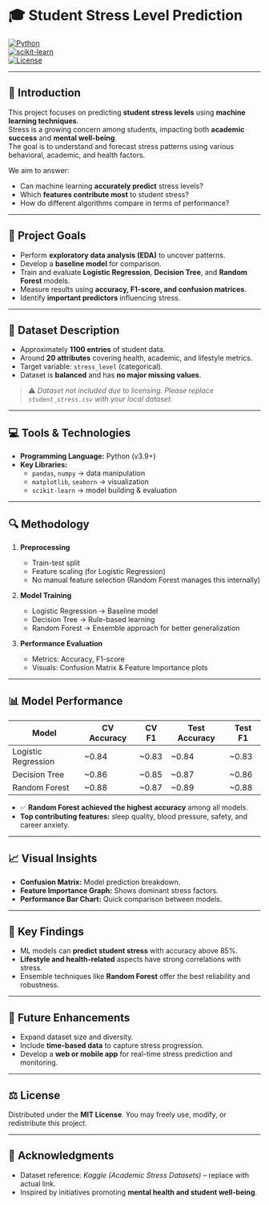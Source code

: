 # 🎓 Student Stress Level Prediction  

[![Python](https://img.shields.io/badge/Python-3.9%2B-blue)]()  
[![scikit-learn](https://img.shields.io/badge/Machine%20Learning-scikit--learn-orange)]()  
[![License](https://img.shields.io/badge/License-MIT-green)]()  

---

## 🧠 Introduction  

This project focuses on predicting **student stress levels** using **machine learning techniques**.  
Stress is a growing concern among students, impacting both **academic success** and **mental well-being**.  
The goal is to understand and forecast stress patterns using various behavioral, academic, and health factors.  

We aim to answer:  
- Can machine learning **accurately predict** stress levels?  
- Which **features contribute most** to student stress?  
- How do different algorithms compare in terms of performance?  

---

## 🎯 Project Goals  

- Perform **exploratory data analysis (EDA)** to uncover patterns.  
- Develop a **baseline model** for comparison.  
- Train and evaluate **Logistic Regression**, **Decision Tree**, and **Random Forest** models.  
- Measure results using **accuracy, F1-score, and confusion matrices**.  
- Identify **important predictors** influencing stress.  

---

## 📂 Dataset Description  

- Approximately **1100 entries** of student data.  
- Around **20 attributes** covering health, academic, and lifestyle metrics.  
- Target variable: `stress_level` (categorical).  
- Dataset is **balanced** and has **no major missing values**.  

> ⚠️ *Dataset not included due to licensing. Please replace `student_stress.csv` with your local dataset.*  

---

## 💻 Tools & Technologies  

- **Programming Language:** Python (v3.9+)  
- **Key Libraries:**  
  - `pandas`, `numpy` → data manipulation  
  - `matplotlib`, `seaborn` → visualization  
  - `scikit-learn` → model building & evaluation  

---

## 🔍 Methodology  

1. **Preprocessing**  
   - Train-test split  
   - Feature scaling (for Logistic Regression)  
   - No manual feature selection (Random Forest manages this internally)  

2. **Model Training**  
   - Logistic Regression → Baseline model  
   - Decision Tree → Rule-based learning  
   - Random Forest → Ensemble approach for better generalization  

3. **Performance Evaluation**  
   - Metrics: Accuracy, F1-score  
   - Visuals: Confusion Matrix & Feature Importance plots  

---

## 📊 Model Performance  

| Model               | CV Accuracy | CV F1 | Test Accuracy | Test F1 |
|----------------------|-------------|-------|----------------|---------|
| Logistic Regression  | ~0.84       | ~0.83 | ~0.84          | ~0.83   |
| Decision Tree        | ~0.86       | ~0.85 | ~0.87          | ~0.86   |
| Random Forest        | ~0.88       | ~0.87 | ~0.89          | ~0.88   |

- ✅ **Random Forest achieved the highest accuracy** among all models.  
- **Top contributing features:** sleep quality, blood pressure, safety, and career anxiety.  

---

## 📈 Visual Insights  

- **Confusion Matrix:** Model prediction breakdown.  
- **Feature Importance Graph:** Shows dominant stress factors.  
- **Performance Bar Chart:** Quick comparison between models.  

---

## 🧩 Key Findings  

- ML models can **predict student stress** with accuracy above 85%.  
- **Lifestyle and health-related** aspects have strong correlations with stress.  
- Ensemble techniques like **Random Forest** offer the best reliability and robustness.  

---

## 🚀 Future Enhancements  

- Expand dataset size and diversity.  
- Include **time-based data** to capture stress progression.  
- Develop a **web or mobile app** for real-time stress prediction and monitoring.  

---

## ⚖️ License  

Distributed under the **MIT License**. You may freely use, modify, or redistribute this project.  

---

## 🙌 Acknowledgments  

- Dataset reference: *Kaggle (Academic Stress Datasets)* – replace with actual link.  
- Inspired by initiatives promoting **mental health and student well-being**.  
